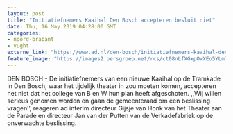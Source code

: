 ```yaml
---
layout: post
title: "Initiatiefnemers Kaaihal Den Bosch accepteren besluit niet"
date: Thu, 16 May 2019 04:28:00 GMT
categories: 
- noord-brabant 
- vught 
externe_link: "https://www.ad.nl/den-bosch/initiatiefnemers-kaaihal-den-bosch-accepteren-besluit-niet~a0eefe50d/"
feature_image: "https://images2.persgroep.net/rcs/ct08nLfXGxpOwXEo5YLm77z3PsU/diocontent/148452474/_fitwidth/400/?appId=21791a8992982cd8da851550a453bd7f&quality=0.7"
---
```


DEN BOSCH - De initiatiefnemers van een nieuwe Kaaihal op de Tramkade in Den Bosch, waar het tijdelijk theater in zou moeten komen, accepteren het niet dat het college van B en W hun plan heeft afgeschoten. ,,Wij willen serieus genomen worden en gaan de gemeenteraad om een beslissing vragen’’,  reageren ad interim directeur Gijsje van Honk van het Theater aan de Parade en directeur Jan van der Putten van de Verkadefabriek op de onverwachte beslissing.
